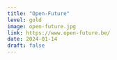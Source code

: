 ```yaml
---
title: "Open-Future"
level: gold
image: open-future.jpg
link: https://www.open-future.be/
date: 2024-01-14
draft: false
---
```



